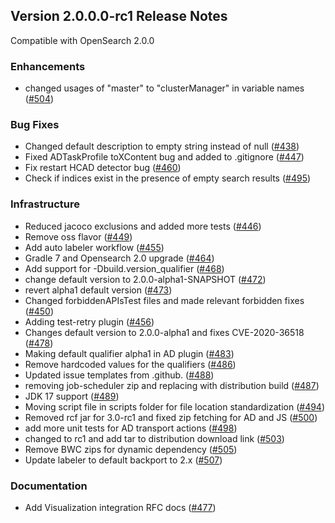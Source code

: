 ## Version 2.0.0.0-rc1 Release Notes

Compatible with OpenSearch 2.0.0


### Enhancements

* changed usages of "master" to "clusterManager" in variable names ([#504](https://github.com/opensearch-project/anomaly-detection/pull/504))

### Bug Fixes

* Changed default description to empty string instead of null ([#438](https://github.com/opensearch-project/anomaly-detection/pull/438))
* Fixed ADTaskProfile toXContent bug and added to .gitignore ([#447](https://github.com/opensearch-project/anomaly-detection/pull/447))
* Fix restart HCAD detector bug ([#460](https://github.com/opensearch-project/anomaly-detection/pull/460))
* Check if indices exist in the presence of empty search results ([#495](https://github.com/opensearch-project/anomaly-detection/pull/495))

### Infrastructure

* Reduced jacoco exclusions and added more tests ([#446](https://github.com/opensearch-project/anomaly-detection/pull/446))
* Remove oss flavor ([#449](https://github.com/opensearch-project/anomaly-detection/pull/449))
* Add auto labeler workflow ([#455](https://github.com/opensearch-project/anomaly-detection/pull/455))
* Gradle 7 and Opensearch 2.0 upgrade ([#464](https://github.com/opensearch-project/anomaly-detection/pull/464))
* Add support for -Dbuild.version_qualifier ([#468](https://github.com/opensearch-project/anomaly-detection/pull/468))
* change default version to 2.0.0-alpha1-SNAPSHOT ([#472](https://github.com/opensearch-project/anomaly-detection/pull/472))
* revert alpha1 default version ([#473](https://github.com/opensearch-project/anomaly-detection/pull/473))
* Changed forbiddenAPIsTest files and made relevant forbidden fixes ([#450](https://github.com/opensearch-project/anomaly-detection/pull/450))
* Adding test-retry plugin ([#456](https://github.com/opensearch-project/anomaly-detection/pull/456))
* Changes default version to 2.0.0-alpha1 and fixes CVE-2020-36518 ([#478](https://github.com/opensearch-project/anomaly-detection/pull/478))
* Making default qualifier alpha1 in AD plugin ([#483](https://github.com/opensearch-project/anomaly-detection/pull/483))
* Remove hardcoded values for the qualifiers ([#486](https://github.com/opensearch-project/anomaly-detection/pull/486))
* Updated issue templates from .github. ([#488](https://github.com/opensearch-project/anomaly-detection/pull/488))
* removing job-scheduler zip and replacing with distribution build ([#487](https://github.com/opensearch-project/anomaly-detection/pull/487))
* JDK 17 support ([#489](https://github.com/opensearch-project/anomaly-detection/pull/489))
* Moving script file in scripts folder  for file location standardization ([#494](https://github.com/opensearch-project/anomaly-detection/pull/494))
* Removed rcf jar for 3.0-rc1 and fixed zip fetching for AD and JS ([#500](https://github.com/opensearch-project/anomaly-detection/pull/500))
* add more unit tests for AD transport actions ([#498](https://github.com/opensearch-project/anomaly-detection/pull/498))
* changed to rc1 and add tar to distribution download link ([#503](https://github.com/opensearch-project/anomaly-detection/pull/503))
* Remove BWC zips for dynamic dependency  ([#505](https://github.com/opensearch-project/anomaly-detection/pull/505))
* Update labeler to default backport to 2.x ([#507](https://github.com/opensearch-project/anomaly-detection/pull/507))

### Documentation

* Add Visualization integration RFC docs ([#477](https://github.com/opensearch-project/anomaly-detection/pull/477))

